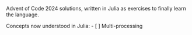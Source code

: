 Advent of Code 2024 solutions, written in Julia as exercises to finally learn the language.

Concepts now understood in Julia:
    - [ ] Multi-processing